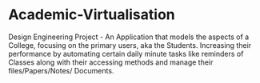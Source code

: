 # Academic-Virtualisation
Design Engineering Project - An Application that models the aspects of a College, focusing on the primary users, aka the Students. Increasing their performance by automating certain daily minute tasks like reminders of Classes along with their accessing methods and manage their files/Papers/Notes/ Documents.
